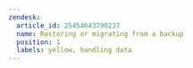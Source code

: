 ```yaml
---
zendesk:
  article_id: 25454643790237
  name: Restoring or migrating from a backup
  position: 1
  labels: yellow, handling data
---
```




